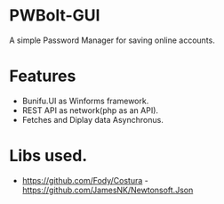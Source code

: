 # PWBolt-GUI

A simple Password Manager for saving online accounts. 

# Features
- Bunifu.UI as Winforms framework.
- REST API as network(php as an API).
- Fetches and Diplay data Asynchronus.

# Libs used.

- https://github.com/Fody/Costura
 -https://github.com/JamesNK/Newtonsoft.Json
